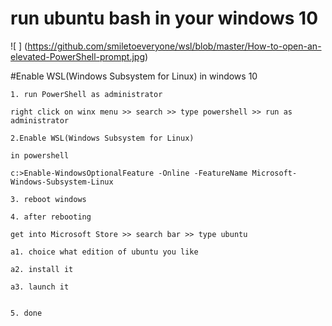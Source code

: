 # run ubuntu bash in your windows 10

![ ] (https://github.com/smiletoeveryone/wsl/blob/master/How-to-open-an-elevated-PowerShell-prompt.jpg)



#Enable WSL(Windows Subsystem for Linux) in windows 10

    1. run PowerShell as administrator

    right click on winx menu >> search >> type powershell >> run as administrator

    2.Enable WSL(Windows Subsystem for Linux)

    in powershell 

    c:>Enable-WindowsOptionalFeature -Online -FeatureName Microsoft-Windows-Subsystem-Linux

    3. reboot windows 

    4. after rebooting

    get into Microsoft Store >> search bar >> type ubuntu

    a1. choice what edition of ubuntu you like

    a2. install it

    a3. launch it


    5. done

